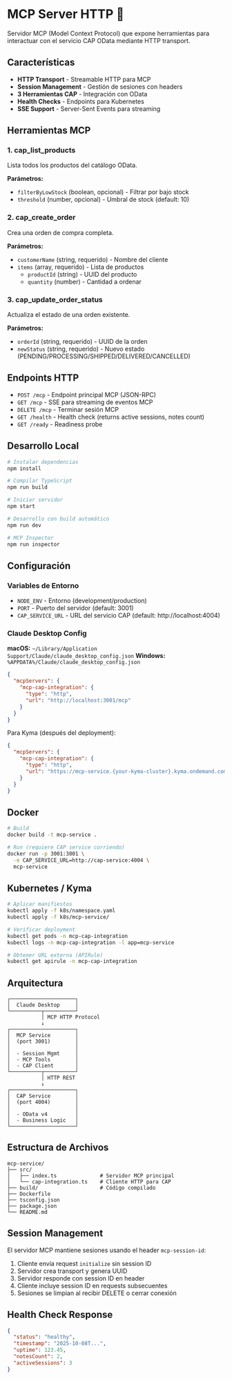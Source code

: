 # MCP Server HTTP 🔗

Servidor MCP (Model Context Protocol) que expone herramientas para interactuar con el servicio CAP OData mediante HTTP transport.

## Características

- **HTTP Transport** - Streamable HTTP para MCP
- **Session Management** - Gestión de sesiones con headers
- **3 Herramientas CAP** - Integración con OData
- **Health Checks** - Endpoints para Kubernetes
- **SSE Support** - Server-Sent Events para streaming

## Herramientas MCP

### 1. cap_list_products
Lista todos los productos del catálogo OData.

**Parámetros:**
- `filterByLowStock` (boolean, opcional) - Filtrar por bajo stock
- `threshold` (number, opcional) - Umbral de stock (default: 10)

### 2. cap_create_order
Crea una orden de compra completa.

**Parámetros:**
- `customerName` (string, requerido) - Nombre del cliente
- `items` (array, requerido) - Lista de productos
  - `productId` (string) - UUID del producto
  - `quantity` (number) - Cantidad a ordenar

### 3. cap_update_order_status
Actualiza el estado de una orden existente.

**Parámetros:**
- `orderId` (string, requerido) - UUID de la orden
- `newStatus` (string, requerido) - Nuevo estado (PENDING/PROCESSING/SHIPPED/DELIVERED/CANCELLED)

## Endpoints HTTP

- `POST /mcp` - Endpoint principal MCP (JSON-RPC)
- `GET /mcp` - SSE para streaming de eventos MCP
- `DELETE /mcp` - Terminar sesión MCP
- `GET /health` - Health check (returns active sessions, notes count)
- `GET /ready` - Readiness probe

## Desarrollo Local

```bash
# Instalar dependencias
npm install

# Compilar TypeScript
npm run build

# Iniciar servidor
npm start

# Desarrollo con build automático
npm run dev

# MCP Inspector
npm run inspector
```

## Configuración

### Variables de Entorno

- `NODE_ENV` - Entorno (development/production)
- `PORT` - Puerto del servidor (default: 3001)
- `CAP_SERVICE_URL` - URL del servicio CAP (default: http://localhost:4004)

### Claude Desktop Config

**macOS:** `~/Library/Application Support/Claude/claude_desktop_config.json`
**Windows:** `%APPDATA%/Claude/claude_desktop_config.json`

```json
{
  "mcpServers": {
    "mcp-cap-integration": {
      "type": "http",
      "url": "http://localhost:3001/mcp"
    }
  }
}
```

Para Kyma (después del deployment):
```json
{
  "mcpServers": {
    "mcp-cap-integration": {
      "type": "http",
      "url": "https://mcp-service.{your-kyma-cluster}.kyma.ondemand.com/mcp"
    }
  }
}
```

## Docker

```bash
# Build
docker build -t mcp-service .

# Run (requiere CAP service corriendo)
docker run -p 3001:3001 \
  -e CAP_SERVICE_URL=http://cap-service:4004 \
  mcp-service
```

## Kubernetes / Kyma

```bash
# Aplicar manifiestos
kubectl apply -f k8s/namespace.yaml
kubectl apply -f k8s/mcp-service/

# Verificar deployment
kubectl get pods -n mcp-cap-integration
kubectl logs -n mcp-cap-integration -l app=mcp-service

# Obtener URL externa (APIRule)
kubectl get apirule -n mcp-cap-integration
```

## Arquitectura

```
┌─────────────────────┐
│  Claude Desktop     │
└──────────┬──────────┘
           │ MCP HTTP Protocol
           ↓
┌─────────────────────┐
│  MCP Service        │
│  (port 3001)        │
│                     │
│  - Session Mgmt     │
│  - MCP Tools        │
│  - CAP Client       │
└──────────┬──────────┘
           │ HTTP REST
           ↓
┌─────────────────────┐
│  CAP Service        │
│  (port 4004)        │
│                     │
│  - OData v4         │
│  - Business Logic   │
└─────────────────────┘
```

## Estructura de Archivos

```
mcp-service/
├── src/
│   ├── index.ts              # Servidor MCP principal
│   └── cap-integration.ts    # Cliente HTTP para CAP
├── build/                    # Código compilado
├── Dockerfile
├── tsconfig.json
├── package.json
└── README.md
```

## Session Management

El servidor MCP mantiene sesiones usando el header `mcp-session-id`:

1. Cliente envía request `initialize` sin session ID
2. Servidor crea transport y genera UUID
3. Servidor responde con session ID en header
4. Cliente incluye session ID en requests subsecuentes
5. Sesiones se limpian al recibir DELETE o cerrar conexión

## Health Check Response

```json
{
  "status": "healthy",
  "timestamp": "2025-10-08T...",
  "uptime": 123.45,
  "notesCount": 2,
  "activeSessions": 3
}
```
